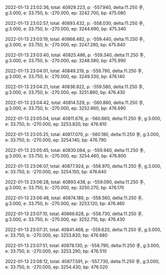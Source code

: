 2022-01-13 23:02:36, total: 40929.223, p: -557.940, delta:11.250 手, g:3.000, e: 33.750, b: -270.000, ep: 3242.700, bp: 475.080

2022-01-13 23:02:57, total: 40893.432, p: -558.030, delta:11.250 手, g:3.000, e: 33.750, b: -270.000, ep: 3244.690, bp: 475.340

2022-01-13 23:03:19, total: 40868.482, p: -559.440, delta:11.250 手, g:3.000, e: 33.750, b: -270.000, ep: 3247.280, bp: 475.840

2022-01-13 23:03:40, total: 40825.486, p: -559.340, delta:11.250 手, g:3.000, e: 33.750, b: -270.000, ep: 3248.580, bp: 475.990

2022-01-13 23:04:01, total: 40849.219, p: -559.790, delta:11.250 手, g:3.000, e: 33.750, b: -270.000, ep: 3249.330, bp: 476.140

2022-01-13 23:04:21, total: 40836.922, p: -559.580, delta:11.250 手, g:3.000, e: 33.750, b: -270.000, ep: 3251.860, bp: 476.430

2022-01-13 23:04:42, total: 40814.529, p: -560.860, delta:11.250 手, g:3.000, e: 33.750, b: -270.000, ep: 3252.660, bp: 476.690

2022-01-13 23:05:04, total: 40811.676, p: -560.660, delta:11.250 手, g:3.000, e: 33.750, b: -270.000, ep: 3253.820, bp: 476.810

2022-01-13 23:05:25, total: 40817.070, p: -560.180, delta:11.250 手, g:3.000, e: 33.750, b: -270.000, ep: 3254.140, bp: 476.790

2022-01-13 23:05:45, total: 40830.084, p: -559.940, delta:11.250 手, g:3.000, e: 33.750, b: -270.000, ep: 3254.460, bp: 476.800

2022-01-13 23:06:07, total: 40877.924, p: -558.970, delta:11.250 手, g:3.000, e: 33.750, b: -270.000, ep: 3254.150, bp: 476.640

2022-01-13 23:06:28, total: 40893.438, p: -559.090, delta:11.250 手, g:3.000, e: 33.750, b: -270.000, ep: 3250.270, bp: 476.170

2022-01-13 23:06:48, total: 40874.189, p: -558.560, delta:11.250 手, g:3.000, e: 33.750, b: -270.000, ep: 3253.120, bp: 476.460

2022-01-13 23:07:10, total: 40866.628, p: -558.730, delta:11.250 手, g:3.000, e: 33.750, b: -270.000, ep: 3252.710, bp: 476.430

2022-01-13 23:07:31, total: 40841.468, p: -559.620, delta:11.250 手, g:3.000, e: 33.750, b: -270.000, ep: 3253.820, bp: 476.680

2022-01-13 23:07:51, total: 40878.130, p: -558.790, delta:11.250 手, g:3.000, e: 33.750, b: -270.000, ep: 3253.290, bp: 476.510

2022-01-13 23:08:12, total: 40877.591, p: -557.730, delta:11.250 手, g:3.000, e: 33.750, b: -270.000, ep: 3254.430, bp: 476.520